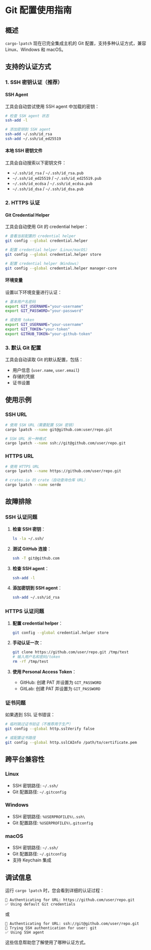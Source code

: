 # Git 配置使用指南

## 概述

`cargo-lpatch` 现在已完全集成主机的 Git 配置，支持多种认证方式，兼容 Linux、Windows 和 macOS。

## 支持的认证方式

### 1. SSH 密钥认证（推荐）

#### SSH Agent

工具会自动尝试使用 SSH agent 中加载的密钥：

```bash
# 检查 SSH agent 状态
ssh-add -l

# 添加密钥到 SSH agent
ssh-add ~/.ssh/id_rsa
ssh-add ~/.ssh/id_ed25519
```

#### 本地 SSH 密钥文件

工具会自动搜索以下密钥文件：

- `~/.ssh/id_rsa` / `~/.ssh/id_rsa.pub`
- `~/.ssh/id_ed25519` / `~/.ssh/id_ed25519.pub`
- `~/.ssh/id_ecdsa` / `~/.ssh/id_ecdsa.pub`
- `~/.ssh/id_dsa` / `~/.ssh/id_dsa.pub`

### 2. HTTPS 认证

#### Git Credential Helper

工具会自动使用 Git 的 credential helper：

```bash
# 查看当前配置的 credential helper
git config --global credential.helper

# 配置 credential helper（Linux/macOS）
git config --global credential.helper store

# 配置 credential helper（Windows）
git config --global credential.helper manager-core
```

#### 环境变量

设置以下环境变量进行认证：

```bash
# 基本用户名密码
export GIT_USERNAME="your-username"
export GIT_PASSWORD="your-password"

# 或使用 token
export GIT_USERNAME="your-username" 
export GIT_TOKEN="your-token"
export GITHUB_TOKEN="your-github-token"
```

### 3. 默认 Git 配置

工具会自动读取 Git 的默认配置，包括：

- 用户信息 (`user.name`, `user.email`)
- 存储的凭据
- 证书设置

## 使用示例

### SSH URL

```bash
# 使用 SSH URL（需要配置 SSH 密钥）
cargo lpatch --name git@github.com:user/repo.git

# SSH URL 另一种格式
cargo lpatch --name ssh://git@github.com/user/repo.git
```

### HTTPS URL

```bash
# 使用 HTTPS URL
cargo lpatch --name https://github.com/user/repo.git

# crates.io 的 crate（自动查询仓库 URL）
cargo lpatch --name serde
```

## 故障排除

### SSH 认证问题

1. **检查 SSH 密钥**：

   ```bash
   ls -la ~/.ssh/
   ```

2. **测试 GitHub 连接**：

   ```bash
   ssh -T git@github.com
   ```

3. **检查 SSH agent**：

   ```bash
   ssh-add -l
   ```

4. **添加密钥到 SSH agent**：

   ```bash
   ssh-add ~/.ssh/id_rsa
   ```

### HTTPS 认证问题

1. **配置 credential helper**：

   ```bash
   git config --global credential.helper store
   ```

2. **手动认证一次**：

   ```bash
   git clone https://github.com/user/repo.git /tmp/test
   # 输入用户名和密码/token
   rm -rf /tmp/test
   ```

3. **使用 Personal Access Token**：
   - GitHub: 创建 PAT 并设置为 `GIT_PASSWORD`
   - GitLab: 创建 PAT 并设置为 `GIT_PASSWORD`

### 证书问题

如果遇到 SSL 证书错误：

```bash
# 临时跳过证书验证（不推荐用于生产）
git config --global http.sslVerify false

# 或配置证书路径
git config --global http.sslCAInfo /path/to/certificate.pem
```

## 跨平台兼容性

### Linux

- SSH 密钥路径: `~/.ssh/`
- Git 配置路径: `~/.gitconfig`

### Windows

- SSH 密钥路径: `%USERPROFILE%\.ssh\`
- Git 配置路径: `%USERPROFILE%\.gitconfig`

### macOS

- SSH 密钥路径: `~/.ssh/`
- Git 配置路径: `~/.gitconfig`
- 支持 Keychain 集成

## 调试信息

运行 `cargo lpatch` 时，您会看到详细的认证过程：

```
🔑 Authenticating for URL: https://github.com/user/repo.git
✅ Using default Git credentials
```

或

```
🔑 Authenticating for URL: ssh://git@github.com/user/repo.git
🔑 Trying SSH authentication for user: git
✅ Using SSH agent
```

这些信息帮助您了解使用了哪种认证方式。
